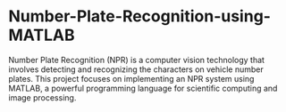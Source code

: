 # Number-Plate-Recognition-using-MATLAB
Number Plate Recognition (NPR) is a computer vision technology that involves detecting and recognizing the characters on vehicle number plates. This project focuses on implementing an NPR system using MATLAB, a powerful programming language for scientific computing and image processing.
